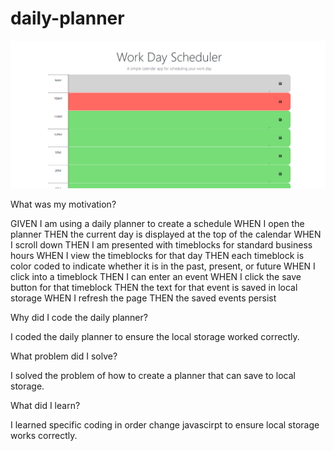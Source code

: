 # daily-planner

![ScreenShot](./assets/images/work%20day%20img.png)

What was my motivation?

GIVEN I am using a daily planner to create a schedule
WHEN I open the planner
THEN the current day is displayed at the top of the calendar
WHEN I scroll down
THEN I am presented with timeblocks for standard business hours
WHEN I view the timeblocks for that day
THEN each timeblock is color coded to indicate whether it is in the past, present, or future
WHEN I click into a timeblock
THEN I can enter an event
WHEN I click the save button for that timeblock
THEN the text for that event is saved in local storage
WHEN I refresh the page
THEN the saved events persist

Why did I code the daily planner?

I coded the daily planner to ensure the local storage worked correctly.

What problem did I solve? 

I solved the problem of how to create a planner that can save to local storage.  

What did I learn?

I learned specific coding in order change javascirpt to ensure local storage works correctly.
